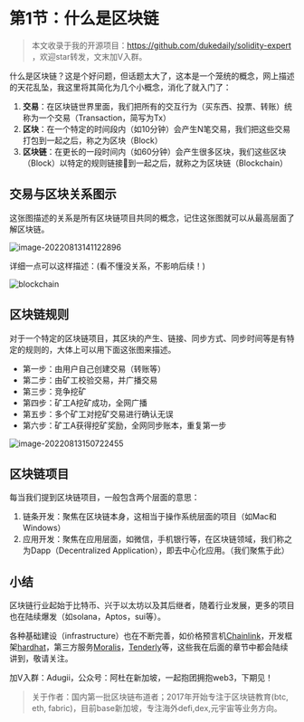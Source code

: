 # 第1节：什么是区块链

>  本文收录于我的开源项目：https://github.com/dukedaily/solidity-expert ，欢迎star转发，文末加V入群。



什么是区块链？这是个好问题，但话题太大了，这本是一个笼统的概念，网上描述的天花乱坠，我这里将其简化为几个小概念，消化了就入门了：

1. **交易**：在区块链世界里面，我们把所有的交互行为（买东西、投票、转账）统称为一个交易（Transaction，简写为Tx）
2. **区块**：在一个特定的时间段内（如10分钟）会产生N笔交易，我们把这些交易打包到一起之后，称之为区块（Block）
3. **区块链**：在更长的一段时间内（如60分钟）会产生很多区块，我们这些区块（Block）以特定的规则链接🔗到一起之后，就称之为区块链（Blockchain）



## 交易与区块关系图示

这张图描述的关系是所有区块链项目共同的概念，记住这张图就可以从最高层面了解区块链。

![image-20220813141122896](assets/image-20220813141122896.png)

详细一点可以这样描述：(看不懂没关系，不影响后续！)

![blockchain](assets/blockchain.png)



## 区块链规则

对于一个特定的区块链项目，其区块的产生、链接、同步方式、同步时间等是有特定的规则的，大体上可以用下面这张图来描述。

- 第一步：由用户自己创建交易（转账等）
- 第二步：由矿工校验交易，并广播交易
- 第三步：竞争挖矿
- 第四步：矿工A挖矿成功，全网广播
- 第五步：多个矿工对挖矿交易进行确认无误
- 第六步：矿工A获得挖矿奖励，全网同步账本，重复第一步

![image-20220813150722455](assets/image-20220813150722455.png)



## 区块链项目

每当我们提到区块链项目，一般包含两个层面的意思：

1. 链条开发：聚焦在区块链本身，这相当于操作系统层面的项目（如Mac和Windows）
2. 应用开发：聚焦在应用层面，如微信，手机银行等，在区块链领域，我们称之为Dapp（Decentralized Application），即去中心化应用。（我们聚焦于此）



## 小结

区块链行业起始于比特币、兴于以太坊以及其后继者，随着行业发展，更多的项目也在陆续爆发（如solana，Aptos，sui等）。

各种基础建设（infrastructure）也在不断完善，如价格预言机[Chainlink](https://docs.chain.link/docs/conceptual-overview/)，开发框架[hardhat](https://hardhat.org/hardhat-network/docs/overview)，第三方服务[Moralis](https://moralis.io/)，[Tenderly](https://tenderly.co/)等，这些我在后面的章节中都会陆续讲到，敬请关注。



加V入群：Adugii，公众号：阿杜在新加坡，一起抱团拥抱web3，下期见！



> 关于作者：国内第一批区块链布道者；2017年开始专注于区块链教育(btc, eth, fabric)，目前base新加坡，专注海外defi,dex,元宇宙等业务方向。
